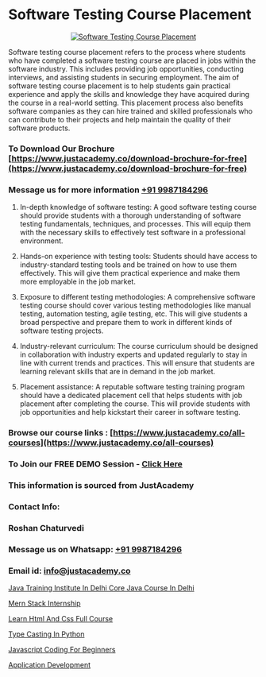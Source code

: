 # Software Testing Course Placement

<p align="center">
  <a href="https://justacademy.co/program-detail/software-testing">
    <img src="https://justacademy.co/storage2/program_images/1704700438.webp" alt="Software Testing Course Placement">
  </a>
</p>


Software testing course placement refers to the process where students who have completed a software testing course are placed in jobs within the software industry. This includes providing job opportunities, conducting interviews, and assisting students in securing employment. The aim of software testing course placement is to help students gain practical experience and apply the skills and knowledge they have acquired during the course in a real-world setting. This placement process also benefits software companies as they can hire trained and skilled professionals who can contribute to their projects and help maintain the quality of their software products.
### To Download Our Brochure [https://www.justacademy.co/download-brochure-for-free](https://www.justacademy.co/download-brochure-for-free)
### Message us for more information [+91 9987184296](https://api.whatsapp.com/send?phone=919987184296)
1) In-depth knowledge of software testing: A good software testing course should provide students with a thorough understanding of software testing fundamentals, techniques, and processes. This will equip them with the necessary skills to effectively test software in a professional environment.

2) Hands-on experience with testing tools: Students should have access to industry-standard testing tools and be trained on how to use them effectively. This will give them practical experience and make them more employable in the job market.

3) Exposure to different testing methodologies: A comprehensive software testing course should cover various testing methodologies like manual testing, automation testing, agile testing, etc. This will give students a broad perspective and prepare them to work in different kinds of software testing projects.

4) Industry-relevant curriculum: The course curriculum should be designed in collaboration with industry experts and updated regularly to stay in line with current trends and practices. This will ensure that students are learning relevant skills that are in demand in the job market.

5) Placement assistance: A reputable software testing training program should have a dedicated placement cell that helps students with job placement after completing the course. This will provide students with job opportunities and help kickstart their career in software testing.

### Browse our course links : [https://www.justacademy.co/all-courses](https://www.justacademy.co/all-courses) 
### To Join our FREE DEMO Session - [Click Here](https://www.justacademy.co/register-for-course-demo)


### This information is sourced from JustAcademy
### Contact Info:
### Roshan Chaturvedi
### Message us on Whatsapp: [+91 9987184296](https://api.whatsapp.com/send?phone=919987184296)
### Email id: [info@justacademy.co](mailto:info@justacademy.co)
                
[Java Training Institute In Delhi Core Java Course In Delhi](https://www.linkedin.com/pulse/java-training-institute-delhi-core-course-justacademy-birmingham-wepbf?trackingId=Td%2B4zvb7vla1PfjOhcJLLQ%3D%3D&lipi=urn%3Ali%3Apage%3Ad_flagship3_company_admin%3Bc4oWIBxNQ3mB3696rH77hw%3D%3D)

[Mern Stack Internship](https://www.linkedin.com/pulse/mern-stack-internship-justacademy-coimbatore-g8roc/)

[Learn Html And Css Full Course](https://medium.com/@namusn/learn-html-and-css-full-course-33a3692d19f4)

[Type Casting In Python](https://medium.com/@mahi3106/type-casting-in-python-aba2928b2802)

[Javascript Coding For Beginners](https://justacademyin.github.io/Articles/Javascript-Coding-For-Beginners)

[Application Development](https://justacademyin.github.io/Articles/Application-Development)


